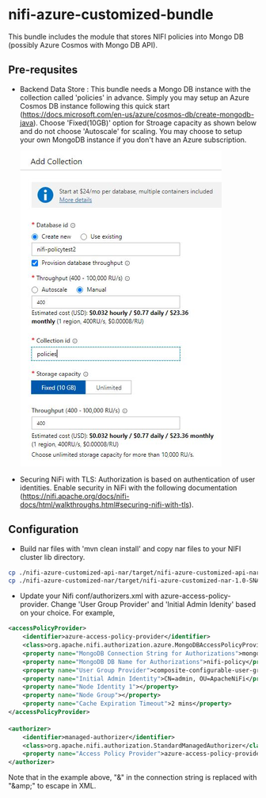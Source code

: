 # nifi-azure-customized-bundle
This bundle includes the module that stores NIFI policies into Mongo DB (possibly Azure Cosmos with Mongo DB API).

## Pre-requsites
* Backend Data Store : This bundle needs a Mongo DB instance with the collection called 'policies' in advance. Simply you may setup an Azure Cosmos DB instance following this quick start (https://docs.microsoft.com/en-us/azure/cosmos-db/create-mongodb-java). Choose 'Fixed(10GB)' option for Stroage capacity as shown below and do not choose 'Autoscale' for scaling. You may choose to setup your own MongoDB instance if you don't have an Azure subscription.

    ![Image](dbcreation.jpg)

* Securing NiFi with TLS: Authorization is based on authentication of user identities. Enable security in NiFi with the following documentation (https://nifi.apache.org/docs/nifi-docs/html/walkthroughs.html#securing-nifi-with-tls).

## Configuration
* Build nar files with 'mvn clean install' and copy nar files to your NIFI cluster lib directory.
```bash
cp ./nifi-azure-customized-api-nar/target/nifi-azure-customized-api-nar-1.0-SNAPSHOT.nar ${NIFI_DIR}/lib
cp ./nifi-azure-customized-nar/target/nifi-azure-customized-nar-1.0-SNAPSHOT.nar ${NIFI_DIR}/lib
```

* Update your Nifi conf/authorizers.xml with azure-access-policy-provider. Change 'User Group Provider' and 'Initial Admin Idenity' based on your choice.  For example,
```xml
<accessPolicyProvider>
    <identifier>azure-access-policy-provider</identifier>
    <class>org.apache.nifi.authorization.azure.MongoDBAccessPolicyProvider</class>
    <property name="MongoDB Connection String for Authorizations">mongodb://XXX:YYYY:10255/?ssl=true&amp;replicaSet=globaldb&amp;retrywrites=false&amp;maxIdleTimeMS=120000&amp;appName=@ZZZ@</property>
    <property name="MongoDB DB Name for Authorizations">nifi-policy</property>
    <property name="User Group Provider">composite-configurable-user-group-provider</property>
    <property name="Initial Admin Identity">CN=admin, OU=ApacheNiFi</property>
    <property name="Node Identity 1"></property>
    <property name="Node Group"></property>
    <property name="Cache Expiration Timeout">2 mins</property>
</accessPolicyProvider>

<authorizer>
    <identifier>managed-authorizer</identifier>
    <class>org.apache.nifi.authorization.StandardManagedAuthorizer</class>
    <property name="Access Policy Provider">azure-access-policy-provider</property>
</authorizer>
```

Note that in the example above, "&" in the connection string is replaced with "\&amp;" to escape in XML.